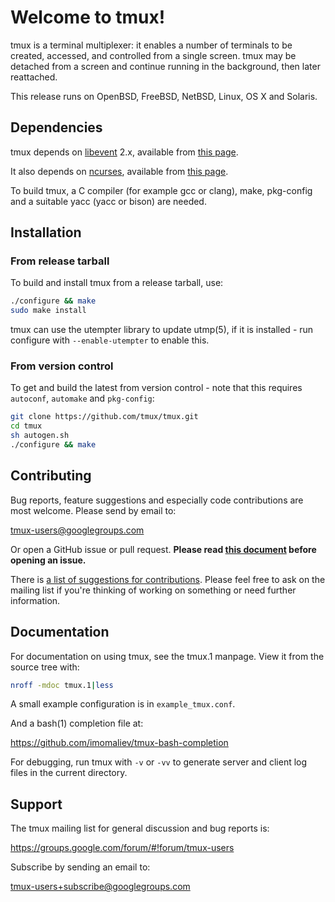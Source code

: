 # Welcome to tmux!

tmux is a terminal multiplexer: it enables a number of terminals to be created,
accessed, and controlled from a single screen. tmux may be detached from a
screen and continue running in the background, then later reattached.

This release runs on OpenBSD, FreeBSD, NetBSD, Linux, OS X and Solaris.

## Dependencies

tmux depends on [libevent](https://libevent.org) 2.x, available from [this
page](https://github.com/libevent/libevent/releases/latest).

It also depends on [ncurses](https://www.gnu.org/software/ncurses/), available
from [this page](https://invisible-mirror.net/archives/ncurses/).

To build tmux, a C compiler (for example gcc or clang), make, pkg-config and a
suitable yacc (yacc or bison) are needed.

## Installation

### From release tarball

To build and install tmux from a release tarball, use:

~~~bash
./configure && make
sudo make install
~~~

tmux can use the utempter library to update utmp(5), if it is installed - run
configure with `--enable-utempter` to enable this.

### From version control

To get and build the latest from version control - note that this requires
`autoconf`, `automake` and `pkg-config`:

~~~bash
git clone https://github.com/tmux/tmux.git
cd tmux
sh autogen.sh
./configure && make
~~~

## Contributing

Bug reports, feature suggestions and especially code contributions are most
welcome. Please send by email to:

tmux-users@googlegroups.com

Or open a GitHub issue or pull request. **Please read [this
document](CONTRIBUTING.md) before opening an issue.**

There is [a list of suggestions for contributions](https://github.com/tmux/tmux/wiki/Contributing).
Please feel free to ask on the mailing list if you're thinking of working on something or need
further information.

## Documentation

For documentation on using tmux, see the tmux.1 manpage. View it from the
source tree with:

~~~bash
nroff -mdoc tmux.1|less
~~~

A small example configuration is in `example_tmux.conf`.

And a bash(1) completion file at:

https://github.com/imomaliev/tmux-bash-completion

For debugging, run tmux with `-v` or `-vv` to generate server and client log 
files in the current directory.

## Support

The tmux mailing list for general discussion and bug reports is:

https://groups.google.com/forum/#!forum/tmux-users

Subscribe by sending an email to:

tmux-users+subscribe@googlegroups.com
